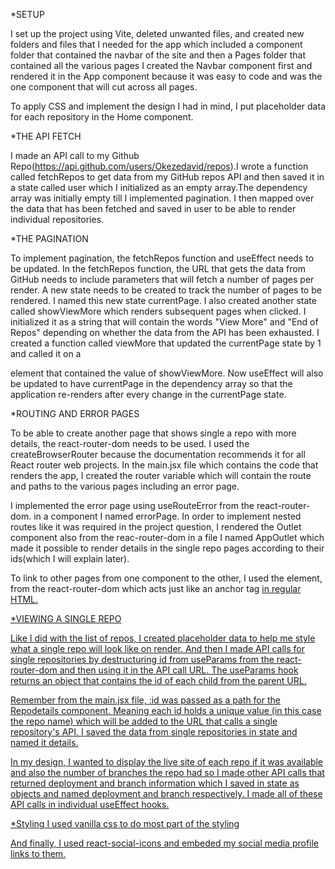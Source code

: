 *SETUP

I set up the project using Vite, deleted unwanted files, and created new folders and files that I needed for the app which included a component folder that contained the navbar of the site and then a Pages folder that contained all the various pages
   I created the Navbar component first and rendered it in the App component because it was easy to code and was the one component that will cut across all pages.



To apply CSS and implement the design I had in mind, I put placeholder data for each repository in the Home component.


*THE API FETCH

I made an API call to my Github Repo(https://api.github.com/users/Okezedavid/repos).I wrote a function called fetchRepos to get data from my GitHub repos API and then saved it in a state called user which I initialized as an empty array.The dependency array was initially empty till I implemented pagination.
   I then mapped over the data that has been fetched and saved in user to be able to render individual repositories.


*THE PAGINATION

To implement pagination, the fetchRepos function and useEffect needs to be updated. In the fetchRepos function, the URL that gets the data from GitHub needs to include parameters that will fetch a number of pages per render. A new state needs to be created to track the number of pages to be rendered. I named this new state currentPage. I also created another state called showViewMore which renders subsequent pages when clicked. I initialized it as a string that will contain the words "View More" and "End of Repos" depending on whether the data from the API has been exhausted. I created a function called viewMore that updated the currentPage state by 1 and called it on a <p> element that contained the value of showViewMore. Now useEffect will also be updated to have currentPage in the dependency array so that the application re-renders after every change in the currentPage state.


*ROUTING AND ERROR PAGES

To be able to create another page that shows single a repo with more details, the react-router-dom needs to be used. I used the createBrowserRouter because the documentation recommends it for all React router web projects. In the main.jsx file which contains the code that renders the app, I created the router variable which will contain the route and paths to the various pages including an error page.

I implemented the error page using useRouteError from the react-router-dom. in a component I named errorPage. In order to implement nested routes like it was required in the project question, I rendered the Outlet component also from the reac-router-dom in a file I named AppOutlet which made it possible to render details in the single repo pages according to their ids(which I will explain later).

To link to other pages from one component to the other, I used the <Link to=""/> element, from the react-router-dom which acts just like an anchor tag <a href=""> in regular HTML.


*VIEWING A SINGLE REPO

Like I did with the list of repos, I created placeholder data to help me style what a single repo will look like on render. And then I made API calls for single repositories by destructuring id from useParams from the react-router-dom and then using it in the API call URL. The useParams hook returns an object that contains the id of each child from the parent URL.

Remember from the main.jsx file, :id was passed as a path for the Repodetails component. Meaning each id holds a unique value (in this case the repo name) which will be added to the URL that calls a single repository's API. I saved the data from single repositories in state and named it details.

In my design, I wanted to display the live site of each repo if it was available and also the number of branches the repo had so I made other API calls that returned deployment and branch information which I saved in state as objects and named deployment and branch respectively. I made all of these API calls in individual useEffect hooks.


*Styling
I used vanilla css to do most part of the styling


And finally, I used react-social-icons and embeded my social media profile links to them.






